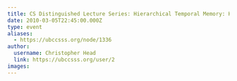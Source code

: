 ```yaml
---
title: CS Distinguished Lecture Series: Hierarchical Temporal Memory: How a Theory of the Neocortex May  Lead to Truly Intelligent Machines 
date: 2010-03-05T22:45:00.000Z
type: event
aliases:
  - https://ubccsss.org/node/1336
author:
  username: Christopher Head
  link: https://ubccsss.org/user/2
images:
---
```


